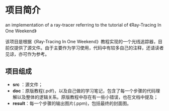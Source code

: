 # 项目简介
an implementation of a ray-tracer referring to the tutorial of 《Ray-Tracing In One Weekend》  

该项目是根据《Ray-Tracing In One Weekend》教程实现的一个光线追踪器，目前仅提供了源文件。由于主要作为学习使用，代码中有较多自己的注释，还请读者见谅，亦可作为参考。

## 项目组成
- **src** ：源文件；
- **doc**：原版教程(.pdf)，以及自己做的学习笔记，包含了每一个步骤的代码理解以及整体的逻辑关系。原版教程中存在有一些小错误，也在文档中提及；
- **result**：每一个步骤的输出图片(.ppm)，包括最终的封面图。
